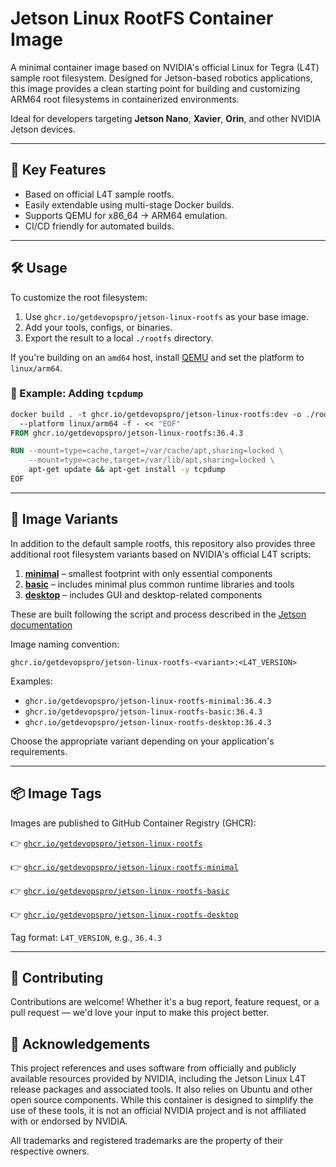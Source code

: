 # Jetson Linux RootFS Container Image

A minimal container image based on NVIDIA's official Linux for Tegra (L4T) sample root filesystem. Designed for Jetson-based robotics applications, this image provides a clean starting point for building and customizing ARM64 root filesystems in containerized environments.

Ideal for developers targeting **Jetson Nano**, **Xavier**, **Orin**, and other NVIDIA Jetson devices.

---

## 🚀 Key Features

* Based on official L4T sample rootfs.
* Easily extendable using multi-stage Docker builds.
* Supports QEMU for x86\_64 → ARM64 emulation.
* CI/CD friendly for automated builds.

---

## 🛠️ Usage

To customize the root filesystem:

1. Use `ghcr.io/getdevopspro/jetson-linux-rootfs` as your base image.
2. Add your tools, configs, or binaries.
3. Export the result to a local `./rootfs` directory.

If you're building on an `amd64` host, install [QEMU](https://docs.docker.com/build/building/multi-platform/#install-qemu-manually) and set the platform to `linux/arm64`.

### 🔧 Example: Adding `tcpdump`

```dockerfile
docker build . -t ghcr.io/getdevopspro/jetson-linux-rootfs:dev -o ./rootfs \
  --platform linux/arm64 -f - << "EOF"
FROM ghcr.io/getdevopspro/jetson-linux-rootfs:36.4.3

RUN --mount=type=cache,target=/var/cache/apt,sharing=locked \
    --mount=type=cache,target=/var/lib/apt,sharing=locked \
    apt-get update && apt-get install -y tcpdump
EOF
```

---

## 🧱 Image Variants

In addition to the default sample rootfs, this repository also provides three additional root filesystem variants based on NVIDIA's official L4T scripts:

1. **[minimal](https://docs.nvidia.com/jetson/archives/r36.4.3/DeveloperGuide/SD/RootFileSystem.html#minimal-flavor-root-file-system)** – smallest footprint with only essential components
2. **[basic](https://docs.nvidia.com/jetson/archives/r36.4.3/DeveloperGuide/SD/RootFileSystem.html#basic-flavor-root-file-system)** – includes minimal plus common runtime libraries and tools
3. **[desktop](https://docs.nvidia.com/jetson/archives/r36.4.3/DeveloperGuide/SD/RootFileSystem.html#desktop-flavor-root-file-system)** – includes GUI and desktop-related components

These are built following the script and process described in the [Jetson documentation](https://docs.nvidia.com/jetson/archives/r36.4.3/DeveloperGuide/SD/RootFileSystem.html#manually-generate-a-root-file-system)

Image naming convention:

`ghcr.io/getdevopspro/jetson-linux-rootfs-<variant>:<L4T_VERSION>`

Examples:

* `ghcr.io/getdevopspro/jetson-linux-rootfs-minimal:36.4.3`
* `ghcr.io/getdevopspro/jetson-linux-rootfs-basic:36.4.3`
* `ghcr.io/getdevopspro/jetson-linux-rootfs-desktop:36.4.3`

Choose the appropriate variant depending on your application's requirements.

---

## 📦 Image Tags

Images are published to GitHub Container Registry (GHCR):

👉 [`ghcr.io/getdevopspro/jetson-linux-rootfs`](https://ghcr.io/getdevopspro/jetson-linux-rootfs)

👉 [`ghcr.io/getdevopspro/jetson-linux-rootfs-minimal`](https://ghcr.io/getdevopspro/jetson-linux-rootfs-minimal)

👉 [`ghcr.io/getdevopspro/jetson-linux-rootfs-basic`](https://ghcr.io/getdevopspro/jetson-linux-rootfs-basic)

👉 [`ghcr.io/getdevopspro/jetson-linux-rootfs-desktop`](https://ghcr.io/getdevopspro/jetson-linux-rootfs-desktop)

Tag format: `L4T_VERSION`, e.g., `36.4.3`

---

## 🙌 Contributing

Contributions are welcome! Whether it's a bug report, feature request, or a pull request — we'd love your input to make this project better.

## 🙏 Acknowledgements

This project references and uses software from officially and publicly available resources provided by NVIDIA, including the Jetson Linux L4T release packages and associated tools. It also relies on Ubuntu and other open source components.
While this container is designed to simplify the use of these tools, it is not an official NVIDIA project and is not affiliated with or endorsed by NVIDIA.

All trademarks and registered trademarks are the property of their respective owners.
